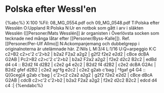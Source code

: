 # Polska efter Wessl'en

{%abc%}
X:100
%Fil: 08_MG_0554.pdf och 09_MG_0548.pdf
T:Polska efter Wesslén
O:Uppland
R:Polska
N:Ur en notbok som gått i arv i släkten Wesslén ([[Personer/Mats Wesslén]] är organisten i Överlövsta socken som tecknade ned många låtar efter [[Personer/Byss-Kalle]]). Ref. [[Personer/Per-Ulf Allmo]]
N:Ackompanjemang och dubbelgrepp i originalnoterna är utelämnade här. 
Z:Nils L
M:3/4
L:1/16
U:Q=arpeggio
K:C
c2>B2 c2>c'2 c'2>b2 | b2a2 F2a2 a2g2 | g2f2 f2e2 e2d2 | cBce dcBA G2AB |
Pc2>B2 c2>c'2 c'2>b2 | b2a2 F2a2 a2g2 | f2e2 d2c2 B2c2 | edBd d4 c4 ::
B2d2 f4 d2B2 | c2e2 g4 e2c2 | B2d2 f4 d2B2 | c2e2 dcBA G2Ac |
B2d2 gfef d2B2 | c2e2 ag^fg e2c2 | c2e2 g2ab c'bag | ^fgaf g4 G4 ::
Q[Gceg]4 g2ab c'bag | c'2>c2 c2a2 a2g2 | g2f2 f2e2 e2d2 | cBce dBcA G2AB |
cdcB c2>c'2 c'2>b2 | b2a2 F2a2 a2g2 | f2e2 d2c2 B2c2 | edcd d4 c4 :|
{%endabc%}
